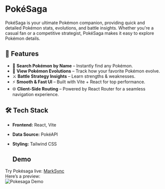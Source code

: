 # PokéSaga

PokéSaga is your ultimate Pokémon companion, providing quick and detailed Pokémon stats, evolutions, and battle insights. Whether you're a casual fan or a competitive strategist, PokéSaga makes it easy to explore Pokémon details.

## 🚀 Features
- 🔎 **Search Pokémon by Name** – Instantly find any Pokémon.
- 🔁 **View Pokémon Evolutions** – Track how your favorite Pokémon evolve.
- ⚔️ **Battle Strategy Insights** – Learn strengths & weaknesses.
- ⚡ **Smooth & Fast UI** – Built with Vite + React for top performance.
- 🌐 **Client-Side Routing** – Powered by React Router for a seamless navigation experience.


## 🛠️ Tech Stack
- **Frontend:** React, Vite
- **Data Source:** PokéAPI
- **Styling:** Tailwind CSS


  ## Demo
Try Pokésaga live: [MarkSync](https://pokesaga.netlify.app/)   
Here’s a preview:  
![Pokesaga Demo](https://i.imgur.com/pYO6kAl.png)
